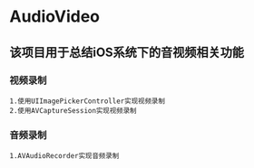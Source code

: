 # AudioVideo
## 该项目用于总结iOS系统下的音视频相关功能
### 视频录制
    1.使用UIImagePickerController实现视频录制
    2.使用AVCaptureSession实现视频录制
### 音频录制
    1.AVAudioRecorder实现音频录制

